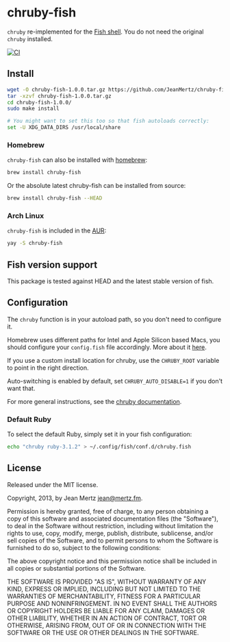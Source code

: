 # chruby-fish

`chruby` re-implemented for the [Fish shell](https://fishshell.com). You do not need the original `chruby` installed.

[![CI](https://github.com/JeanMertz/chruby-fish/actions/workflows/ci.yml/badge.svg)](https://github.com/JeanMertz/chruby-fish/actions/workflows/ci.yml)

## Install

```sh
wget -O chruby-fish-1.0.0.tar.gz https://github.com/JeanMertz/chruby-fish/archive/v1.0.0.tar.gz
tar -xzvf chruby-fish-1.0.0.tar.gz
cd chruby-fish-1.0.0/
sudo make install

# You might want to set this too so that fish autoloads correctly:
set -U XDG_DATA_DIRS /usr/local/share
```

### Homebrew

`chruby-fish` can also be installed with [homebrew](https://brew.sh/):

```sh
brew install chruby-fish
```

Or the absolute latest chruby-fish can be installed from source:

```sh
brew install chruby-fish --HEAD
```

### Arch Linux

`chruby-fish` is included in the [AUR](https://aur.archlinux.org/packages/chruby-fish/):

```sh
yay -S chruby-fish
```

## Fish version support

This package is tested against HEAD and the latest stable version of fish.

## Configuration

The `chruby` function is in your autoload path, so you don't need to configure it.

Homebrew uses different paths for Intel and Apple Silicon based Macs, you should configure your `config.fish` file accordingly. More about it [here](https://docs.brew.sh/FAQ#why-should-i-install-homebrew-in-the-default-location).

If you use a custom install location for chruby, use the `CHRUBY_ROOT` variable to point in the right direction.

Auto-switching is enabled by default, set `CHRUBY_AUTO_DISABLE=1` if you don't want that.

For more general instructions, see the [chruby documentation](https://github.com/postmodern/chruby#chruby).

### Default Ruby

To select the default Ruby, simply set it in your fish configuration:

```sh
echo "chruby ruby-3.1.2" > ~/.config/fish/conf.d/chruby.fish
```

## License

Released under the MIT license.

Copyright, 2013, by Jean Mertz <jean@mertz.fm>.

Permission is hereby granted, free of charge, to any person obtaining a copy
of this software and associated documentation files (the "Software"), to deal
in the Software without restriction, including without limitation the rights
to use, copy, modify, merge, publish, distribute, sublicense, and/or sell
copies of the Software, and to permit persons to whom the Software is
furnished to do so, subject to the following conditions:

The above copyright notice and this permission notice shall be included in
all copies or substantial portions of the Software.

THE SOFTWARE IS PROVIDED "AS IS", WITHOUT WARRANTY OF ANY KIND, EXPRESS OR
IMPLIED, INCLUDING BUT NOT LIMITED TO THE WARRANTIES OF MERCHANTABILITY,
FITNESS FOR A PARTICULAR PURPOSE AND NONINFRINGEMENT. IN NO EVENT SHALL THE
AUTHORS OR COPYRIGHT HOLDERS BE LIABLE FOR ANY CLAIM, DAMAGES OR OTHER
LIABILITY, WHETHER IN AN ACTION OF CONTRACT, TORT OR OTHERWISE, ARISING FROM,
OUT OF OR IN CONNECTION WITH THE SOFTWARE OR THE USE OR OTHER DEALINGS IN
THE SOFTWARE.

